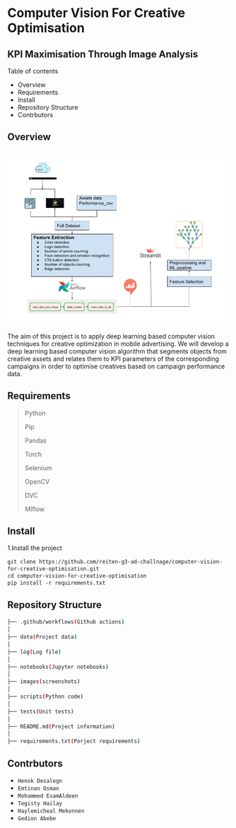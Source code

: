# Computer Vision For Creative Optimisation
## KPI Maximisation Through Image Analysis

Table of contents

- Overview
- Requirements
- Install
- Repository Structure
- Contrbutors

## Overview

</br>
<img src="images/Design-diagram.jpg" name="">
<br/>

The aim of this project is to apply deep learning based computer vision techniques for creative optimization in mobile advertising. We will develop a deep learning based computer vision algorithm that segments objects from creative assets and relates them to KPI parameters of the corresponding campaigns in order to optimise creatives based on campaign performance data.

## Requirements
>Python
>
>Pip
>
>Pandas
>
>Torch
>
>Selenium
>
>OpenCV
>
>DVC
>
>Mlflow

## Install
1.Install the project
```
git clone https://github.com/reiten-g3-ad-challnage/computer-vision-for-creative-optimisation.git
cd computer-vision-for-creative-optimisation
pip install -r requirements.txt
```

## Repository Structure
```bash
├── .github/workflows(Github actions)
│   
├── data(Project data)
│   
├── log(Log file)
│
├── notebooks(Jupyter notebooks)
│
├── images(screenshots)
│
├── scripts(Python code)
│
├── tests(Unit tests)
│
├── README.md(Project information)
│
├── requirements.txt(Porject requirements)
```
## Contrbutors

- `Henok Desalegn`
- `Emtinan Osman`
- `Mohammed EsamAldeen`
- `Tegisty Hailay`
- `Haylemicheal Mekonnen ` 
- `Gedion Abebe`


